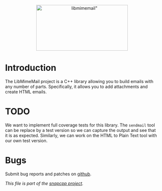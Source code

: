 
<p align="center">
<img alt=libmimemail" title="LibMimeMail -- a daemon making sure that things are running."
src="https://snapwebsites.org/sites/snapwebsites.org/files/images/libmimemail-logo.png" width="300" height="150"/>
</p>

Introduction
============

The LibMimeMail project is a C++ library allowing you to build emails with
any number of parts. Specifically, it allows you to add attachments and
create HTML emails.


TODO
====

We want to implement full coverage tests for this library. The `sendmail`
tool can be replace by a test version so we can capture the output and see
that it is as expected. Similarly, we can work on the HTML to Plain Text
tool with our own test version.


Bugs
====

Submit bug reports and patches on
[github](https://github.com/m2osw/libmimemail/issues).


_This file is part of the [snapcpp project](https://snapwebsites.org/)._
